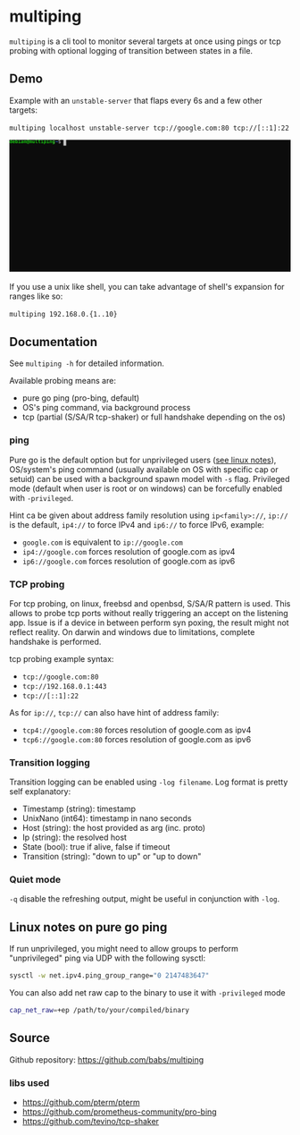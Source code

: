 # multiping

`multiping` is a cli tool to monitor several targets at once using pings or tcp probing with optional logging of transition between states in a file.

## Demo

Example with an `unstable-server` that flaps every 6s and a few other targets:

`multiping localhost unstable-server tcp://google.com:80 tcp://[::1]:22`

![Demo01](https://raw.githubusercontent.com/babs/multiping/master/_demo/demo-001.svg)

If you use a unix like shell, you can take advantage of shell's expansion for ranges like so:

`multiping 192.168.0.{1..10}`

## Documentation

See `multiping -h` for detailed information.

Available probing means are:
- pure go ping (pro-bing, default)
- OS's ping command, via background process
- tcp (partial (S/SA/R tcp-shaker) or full handshake depending on the os)

### ping

Pure go is the default option but for unprivileged users ([see linux notes](#linux-notes-on-pure-go-ping)), OS/system's ping command (usually available on OS with specific cap or setuid) can be used with a background spawn model with `-s` flag. Privileged mode (default when user is root or on windows) can be forcefully enabled with `-privileged`.

Hint ca be given about address family resolution using `ip<family>://`, `ip://` is the default, `ip4://` to force IPv4 and `ip6://` to force IPv6, example:
 - `google.com` is equivalent to `ip://google.com`
 - `ip4://google.com` forces resolution of google.com as ipv4
 - `ip6://google.com` forces resolution of google.com as ipv6

### TCP probing

For tcp probing, on linux, freebsd and openbsd, S/SA/R pattern is used. This allows to probe tcp ports without really triggering an accept on the listening app. Issue is if a device in between perform syn poxing, the result might not reflect reality.
On darwin and windows due to limitations, complete handshake is performed.

tcp probing example syntax:
- `tcp://google.com:80`
- `tcp://192.168.0.1:443`
- `tcp://[::1]:22`

As for `ip://`, `tcp://` can also have hint of address family:
- `tcp4://google.com:80` forces resolution of google.com as ipv4
- `tcp6://google.com:80` forces resolution of google.com as ipv6

### Transition logging

Transition logging can be enabled using `-log filename`.
Log format is pretty self explanatory:

* Timestamp (string): timestamp
* UnixNano (int64): timestamp in nano seconds
* Host (string): the host provided as arg (inc. proto)
* Ip (string): the resolved host
* State (bool): true if alive, false if timeout
* Transition (string): "down to up" or "up to down"

### Quiet mode

`-q` disable the refreshing output, might be useful in conjunction with `-log`.

## Linux notes on pure go ping

If run unprivileged, you might need to allow groups to perform "unprivileged" ping via UDP with the following sysctl:
```bash
sysctl -w net.ipv4.ping_group_range="0 2147483647"
```

You can also add net raw cap to the binary to use it with `-privileged` mode
```bash
cap_net_raw=+ep /path/to/your/compiled/binary
```

## Source

Github repository: https://github.com/babs/multiping

### libs used

* https://github.com/pterm/pterm
* https://github.com/prometheus-community/pro-bing
* https://github.com/tevino/tcp-shaker
